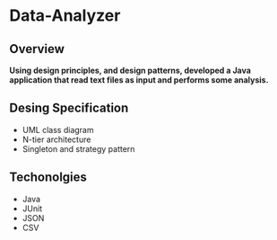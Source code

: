 # Data-Analyzer

## Overview 
**Using design principles, and design patterns, developed a Java application that read text files as input and performs some analysis.**

## Desing Specification 
  - UML class diagram
  - N-tier architecture
  - Singleton and strategy pattern

## Techonolgies
  - Java
  - JUnit
  - JSON
  - CSV
